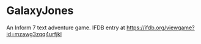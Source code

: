 # GalaxyJones

An Inform 7 text adventure game. IFDB entry at https://ifdb.org/viewgame?id=mzawg3zqq4urfjkl
